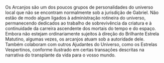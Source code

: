 ﻿Os Arcanjos são um dos poucos grupos de personalidades do universo local que não se encontram normalmente sob a jurisdição de Gabriel. Não estão de modo algum ligados à administração rotineira do universo, permanecendo dedicados ao trabalho de sobrevivência da criatura e à continuidade da carreira ascendente dos mortais do tempo e do espaço. Embora não estejam ordinariamente sujeitos à direção do Brilhante Estrela Matutino, algumas vezes, os arcanjos atuam sob a autoridade dele. Também colaboram com outros Ajudantes do Universo, como os Estrelas Vespertinos, conforme ilustrado em certas transações descritas na narrativa do transplante da vida para o vosso mundo.